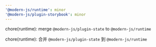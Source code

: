 ```yaml
---
'@modern-js/runtime': minor
'@modern-js/plugin-storybook': minor
---
```


chore(runtime): merge `@modern-js/plugin-state` to `@modern-js/runtime`

chore(runtime): 合并 `@modern-js/plugin-state` 到 `@modern-js/runtime`
